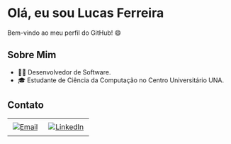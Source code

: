 # Olá, eu sou Lucas Ferreira

Bem-vindo ao meu perfil do GitHub! 😄

## Sobre Mim

- 👨‍💻 Desenvolvedor de Software.
- 🎓 Estudante de Ciência da Computação no Centro Universitário UNA.

## Contato

<table>
  <tr>
    <td>
      <a href="mailto:lucasandradef44@gmail.com" target="_blank">
        <img src="https://img.icons8.com/color/48/000000/email.png" alt="Email" style="vertical-align: top; margin: 6px 4px;">
      </a>
    </td>
    <td>
      <a href="https://www.linkedin.com/in/lucas-ferreira-051723270/" target="_blank">
        <img src="https://img.icons8.com/fluent/48/000000/linkedin.png" alt="LinkedIn" style="vertical-align: top; margin: 6px 4px;">
      </a>
    </td>
  </tr>
</table>


